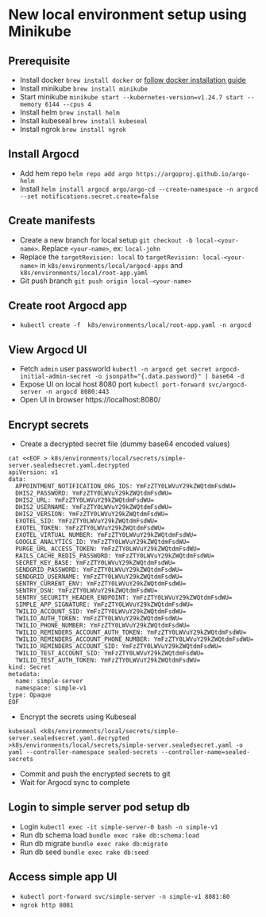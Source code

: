 # New local environment setup using Minikube

## Prerequisite
- Install docker `brew install docker` or [follow docker installation guide](https://docs.docker.com/desktop/install/mac-install/)
- Install minikube `brew install minikube`
- Start minikube `minikube start --kubernetes-version=v1.24.7 start --memory 6144 --cpus 4`
- Install helm `brew install helm`
- Install kubeseal `brew install kubeseal`
- Install ngrok `brew install ngrok`

## Install Argocd
- Add hem repo `helm repo add argo https://argoproj.github.io/argo-helm`
- Install `helm install argocd argo/argo-cd --create-namespace -n argocd --set notifications.secret.create=false`

## Create manifests
- Create a new branch for local setup `git checkout -b local-<your-name>`. Replace `<your-name>`, ex: `local-john`
- Replace the `targetRevision: local` to `targetRevision: local-<your-name>` in `k8s/environments/local/argocd-apps` and ` k8s/environments/local/root-app.yaml`
- Git push branch `git push origin local-<your-name>`

## Create root Argocd app
- `kubectl create -f  k8s/environments/local/root-app.yaml -n argocd`

## View Argocd UI
- Fetch `admin` user passworld `kubectl -n argocd get secret argocd-initial-admin-secret -o jsonpath="{.data.password}" | base64 -d`
- Expose UI on local host 8080 port `kubectl port-forward svc/argocd-server -n argocd 8080:443`
- Open UI in browser https://localhost:8080/

## Encrypt secrets
- Create a decrypted secret file (dummy base64 encoded values)
```
cat <<EOF > k8s/environments/local/secrets/simple-server.sealedsecret.yaml.decrypted
apiVersion: v1
data:
  APPOINTMENT_NOTIFICATION_ORG_IDS: YmFzZTY0LWVuY29kZWQtdmFsdWU=
  DHIS2_PASSWORD: YmFzZTY0LWVuY29kZWQtdmFsdWU=
  DHIS2_URL: YmFzZTY0LWVuY29kZWQtdmFsdWU=
  DHIS2_USERNAME: YmFzZTY0LWVuY29kZWQtdmFsdWU=
  DHIS2_VERSION: YmFzZTY0LWVuY29kZWQtdmFsdWU=
  EXOTEL_SID: YmFzZTY0LWVuY29kZWQtdmFsdWU=
  EXOTEL_TOKEN: YmFzZTY0LWVuY29kZWQtdmFsdWU=
  EXOTEL_VIRTUAL_NUMBER: YmFzZTY0LWVuY29kZWQtdmFsdWU=
  GOOGLE_ANALYTICS_ID: YmFzZTY0LWVuY29kZWQtdmFsdWU=
  PURGE_URL_ACCESS_TOKEN: YmFzZTY0LWVuY29kZWQtdmFsdWU=
  RAILS_CACHE_REDIS_PASSWORD: YmFzZTY0LWVuY29kZWQtdmFsdWU=
  SECRET_KEY_BASE: YmFzZTY0LWVuY29kZWQtdmFsdWU=
  SENDGRID_PASSWORD: YmFzZTY0LWVuY29kZWQtdmFsdWU=
  SENDGRID_USERNAME: YmFzZTY0LWVuY29kZWQtdmFsdWU=
  SENTRY_CURRENT_ENV: YmFzZTY0LWVuY29kZWQtdmFsdWU=
  SENTRY_DSN: YmFzZTY0LWVuY29kZWQtdmFsdWU=
  SENTRY_SECURITY_HEADER_ENDPOINT: YmFzZTY0LWVuY29kZWQtdmFsdWU=
  SIMPLE_APP_SIGNATURE: YmFzZTY0LWVuY29kZWQtdmFsdWU=
  TWILIO_ACCOUNT_SID: YmFzZTY0LWVuY29kZWQtdmFsdWU=
  TWILIO_AUTH_TOKEN: YmFzZTY0LWVuY29kZWQtdmFsdWU=
  TWILIO_PHONE_NUMBER: YmFzZTY0LWVuY29kZWQtdmFsdWU=
  TWILIO_REMINDERS_ACCOUNT_AUTH_TOKEN: YmFzZTY0LWVuY29kZWQtdmFsdWU=
  TWILIO_REMINDERS_ACCOUNT_PHONE_NUMBER: YmFzZTY0LWVuY29kZWQtdmFsdWU=
  TWILIO_REMINDERS_ACCOUNT_SID: YmFzZTY0LWVuY29kZWQtdmFsdWU=
  TWILIO_TEST_ACCOUNT_SID: YmFzZTY0LWVuY29kZWQtdmFsdWU=
  TWILIO_TEST_AUTH_TOKEN: YmFzZTY0LWVuY29kZWQtdmFsdWU=
kind: Secret
metadata:
  name: simple-server
  namespace: simple-v1
type: Opaque
EOF
```
- Encrypt the secrets using Kubeseal
```
kubeseal <k8s/environments/local/secrets/simple-server.sealedsecret.yaml.decrypted >k8s/environments/local/secrets/simple-server.sealedsecret.yaml -o yaml --controller-namespace sealed-secrets --controller-name=sealed-secrets
```
- Commit and push the encrypted secrets to git
- Wait for Argocd sync to complete

## Login to simple server pod setup db
- Login `kubectl exec -it simple-server-0 bash -n simple-v1`
- Run db schema load `bundle exec rake db:schema:load`
- Run db migrate `bundle exec rake db:migrate`
- Run db seed `bundle exec rake db:seed`

## Access simple app UI
- `kubectl port-forward svc/simple-server -n simple-v1 8081:80`
- `ngrok http 8081`
